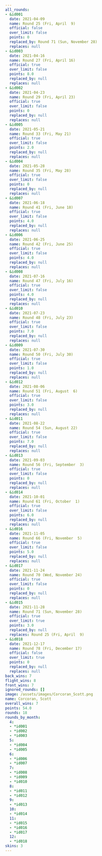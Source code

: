 ```yaml
---
all_rounds:
- &id001
  date: 2021-04-09
  name: Round 25 (Fri, April  9)
  official: false
  over_limit: false
  points: 0
  replaced_by: Round 71 (Sun, November 28)
  replaces: null
- &id003
  date: 2021-04-16
  name: Round 27 (Fri, April 16)
  official: true
  over_limit: false
  points: 8.0
  replaced_by: null
  replaces: null
- &id002
  date: 2021-04-23
  name: Round 29 (Fri, April 23)
  official: true
  over_limit: false
  points: 0
  replaced_by: null
  replaces: null
- &id005
  date: 2021-05-21
  name: Round 33 (Fri, May 21)
  official: true
  over_limit: false
  points: 2.0
  replaced_by: null
  replaces: null
- &id004
  date: 2021-05-28
  name: Round 35 (Fri, May 28)
  official: true
  over_limit: false
  points: 0
  replaced_by: null
  replaces: null
- &id007
  date: 2021-06-18
  name: Round 41 (Fri, June 18)
  official: true
  over_limit: false
  points: 4.0
  replaced_by: null
  replaces: null
- &id006
  date: 2021-06-25
  name: Round 42 (Fri, June 25)
  official: true
  over_limit: false
  points: 4.0
  replaced_by: null
  replaces: null
- &id008
  date: 2021-07-16
  name: Round 47 (Fri, July 16)
  official: true
  over_limit: false
  points: 4.0
  replaced_by: null
  replaces: null
- &id010
  date: 2021-07-23
  name: Round 48 (Fri, July 23)
  official: true
  over_limit: false
  points: 7.0
  replaced_by: null
  replaces: null
- &id009
  date: 2021-07-30
  name: Round 50 (Fri, July 30)
  official: true
  over_limit: false
  points: 1.0
  replaced_by: null
  replaces: null
- &id012
  date: 2021-08-06
  name: Round 51 (Fri, August  6)
  official: true
  over_limit: false
  points: 3.0
  replaced_by: null
  replaces: null
- &id011
  date: 2021-08-22
  name: Round 54 (Sun, August 22)
  official: true
  over_limit: false
  points: 7.0
  replaced_by: null
  replaces: null
- &id013
  date: 2021-09-03
  name: Round 56 (Fri, September  3)
  official: true
  over_limit: false
  points: 0
  replaced_by: null
  replaces: null
- &id014
  date: 2021-10-01
  name: Round 61 (Fri, October  1)
  official: true
  over_limit: false
  points: 6.0
  replaced_by: null
  replaces: null
- &id016
  date: 2021-11-05
  name: Round 66 (Fri, November  5)
  official: true
  over_limit: false
  points: 5.0
  replaced_by: null
  replaces: null
- &id017
  date: 2021-11-24
  name: Round 70 (Wed, November 24)
  official: true
  over_limit: false
  points: 0
  replaced_by: null
  replaces: null
- &id015
  date: 2021-11-28
  name: Round 71 (Sun, November 28)
  official: true
  over_limit: true
  points: 3.0
  replaced_by: null
  replaces: Round 25 (Fri, April  9)
- &id018
  date: 2021-12-17
  name: Round 78 (Fri, December 17)
  official: false
  over_limit: true
  points: 0
  replaced_by: null
  replaces: null
back_wins: 7
flight_wins: 8
front_wins: 7
ignored_rounds: []
image: /assets/images/Corcoran_Scott.png
name: Corcoran, Scott
overall_wins: 7
points: 54.0
rounds: 18
rounds_by_month:
  4:
  - *id001
  - *id002
  - *id003
  5:
  - *id004
  - *id005
  6:
  - *id006
  - *id007
  7:
  - *id008
  - *id009
  - *id010
  8:
  - *id011
  - *id012
  9:
  - *id013
  10:
  - *id014
  11:
  - *id015
  - *id016
  - *id017
  12:
  - *id018
skins: 3
---
```

